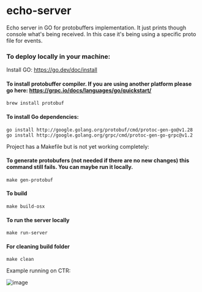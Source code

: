 # echo-server
Echo server in GO for protobuffers implementation. It just prints though console what's being received. In this case it's being using a specific proto file for events.

### To deploy locally in your machine: 

Install GO: https://go.dev/doc/install

#### To install protobuffer compiler. If you are using another platform please go here: https://grpc.io/docs/languages/go/quickstart/
```
brew install protobuf
```

#### To install Go dependencies: 
```
go install http://google.golang.org/protobuf/cmd/protoc-gen-go@v1.28
go install http://google.golang.org/grpc/cmd/protoc-gen-go-grpc@v1.2
```

Project has a Makefile but is not yet working completely: 

#### To generate protobufers (not needed if there are no new changes) this command still fails. You can maybe run it locally.
```
make gen-protobuf
```
#### To build 
```
make build-osx 
```

#### To run the server locally
```
make run-server
```

#### For cleaning build folder
```
make clean
```

Example running on CTR: 

![image](https://user-images.githubusercontent.com/91892711/181766826-12263a39-5593-42f5-92b8-436d48672bc1.png)

